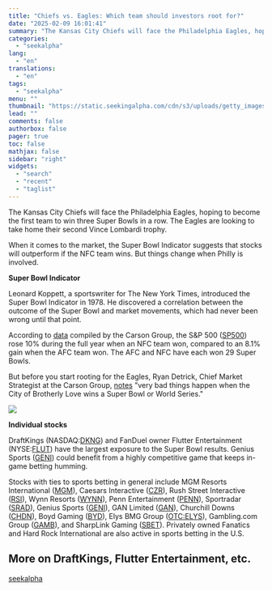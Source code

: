 ```yaml
---
title: "Chiefs vs. Eagles: Which team should investors root for?"
date: "2025-02-09 16:01:41"
summary: "The Kansas City Chiefs will face the Philadelphia Eagles, hoping to become the first team to win three Super Bowls in a row. The Eagles are looking to take home their second Vince Lombardi trophy. When it comes to the market, the Super Bowl Indicator suggests that stocks will outperform..."
categories:
  - "seekalpha"
lang:
  - "en"
translations:
  - "en"
tags:
  - "seekalpha"
menu: ""
thumbnail: "https://static.seekingalpha.com/cdn/s3/uploads/getty_images/472046865/image_472046865.jpg"
lead: ""
comments: false
authorbox: false
pager: true
toc: false
mathjax: false
sidebar: "right"
widgets:
  - "search"
  - "recent"
  - "taglist"
---
```


The Kansas City Chiefs will face the Philadelphia Eagles, hoping to become the first team to win three Super Bowls in a row. The Eagles are looking to take home their second Vince Lombardi trophy.

When it comes to the market, the Super Bowl Indicator suggests that stocks will outperform if the NFC team wins. But things change when Philly is involved.

**Super Bowl Indicator** 

Leonard Koppett, a sportswriter for The New York Times, introduced the Super Bowl Indicator in 1978. He discovered a correlation between the outcome of the Super Bowl and market movements, which had never been wrong until that point.

According to [data](https://www.carsongroup.com/insights/blog/welcome-to-the-worst-month-of-the-year-in-a-post-election-year-and-why-american-doesnt-want-the-eagles-to-win/) compiled by the Carson Group, the S&P 500 ([SP500](https://seekingalpha.com/symbol/SP500 "S&P 500 Index")) rose 10% during the full year when an NFC team won, compared to an 8.1% gain when the AFC team won. The AFC and NFC have each won 29 Super Bowls.

But before you start rooting for the Eagles, Ryan Detrick, Chief Market Strategist at the Carson Group, [notes](https://x.com/RyanDetrick/status/1887160788353483122) "very bad things happen when the City of Brotherly Love wins a Super Bowl or World Series."

[![](https://static.seekingalpha.com/uploads/2025/2/8/saupload_GjCKfMSbQAAiOnf_4_thumb1.png)](https://static.seekingalpha.com/uploads/2025/2/8/saupload_GjCKfMSbQAAiOnf_4.png)

**Individual stocks**

DraftKings (NASDAQ:[DKNG](https://seekingalpha.com/symbol/DKNG "DraftKings Inc.")) and FanDuel owner Flutter Entertainment (NYSE:[FLUT](https://seekingalpha.com/symbol/FLUT "Flutter Entertainment plc")) have the largest exposure to the Super Bowl results. Genius Sports ([GENI](https://seekingalpha.com/symbol/GENI "Genius Sports Limited")) could benefit from a highly competitive game that keeps in-game betting humming.

Stocks with ties to sports betting in general include MGM Resorts International ([MGM](https://seekingalpha.com/symbol/MGM "MGM Resorts International")), Caesars Interactive ([CZR](https://seekingalpha.com/symbol/CZR "Caesars Entertainment, Inc.")), Rush Street Interactive ([RSI](https://seekingalpha.com/symbol/RSI "Rush Street Interactive, Inc.")), Wynn Resorts ([WYNN](https://seekingalpha.com/symbol/WYNN "Wynn Resorts, Limited")), Penn Entertainment ([PENN](https://seekingalpha.com/symbol/PENN "PENN Entertainment, Inc.")), Sportradar ([SRAD](https://seekingalpha.com/symbol/SRAD "Sportradar Group AG")), Genius Sports ([GENI](https://seekingalpha.com/symbol/GENI "Genius Sports Limited")), GAN Limited ([GAN](https://seekingalpha.com/symbol/GAN "GAN Limited")), Churchill Downs ([CHDN](https://seekingalpha.com/symbol/CHDN "Churchill Downs Incorporated")), Boyd Gaming ([BYD](https://seekingalpha.com/symbol/BYD "Boyd Gaming Corporation")), Elys BMG Group ([OTC:ELYS](https://seekingalpha.com/symbol/ELYS "Elys BMG Group, Inc.")), Gambling.com Group ([GAMB](https://seekingalpha.com/symbol/GAMB "Gambling.com Group Limited")), and SharpLink Gaming ([SBET](https://seekingalpha.com/symbol/SBET "SharpLink Gaming, Inc.")). Privately owned Fanatics and Hard Rock International are also active in sports betting in the U.S.

More on DraftKings, Flutter Entertainment, etc.
-----------------------------------------------

[seekalpha](https://seekingalpha.com/news/4405382-chiefs-vs-eagles-who-should-investors-root-for)
